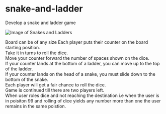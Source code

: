 # snake-and-ladder
Develop a snake and ladder game  

![Image of Snakes and Ladders](https://upload.wikimedia.org/wikipedia/commons/a/a7/Snakes_and_Ladders.jpg)

Board can be of any size
Each player puts their counter on the board starting position.  
Take it in turns to roll the dice.  
Move your counter forward the number of spaces shown on the dice.  
If your counter lands at the bottom of a ladder, you can move up to the top of the ladder.  
If your counter lands on the head of a snake, you must slide down to the bottom of the snake.  
Each player will get a fair chance to roll the dice.  
Game is continued till there are two players left.  
When user roles dice and not reaching the destination i.e when the user is in poisiton 99 and rolling of dice yields any number more than one the user remains in the same poistion.  
